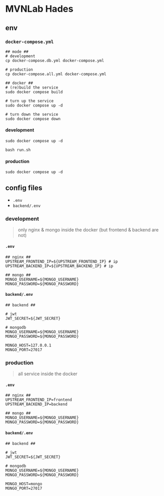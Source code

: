# MVNLab Hades

## env

### `docker-compose.yml`

```
## mode ##
# development
cp docker-compose.db.yml docker-compose.yml

# production
cp docker-compose.all.yml docker-compose.yml
```

```
## docker ##
# (re)build the service
sudo docker compose build

# turn up the service
sudo docker compose up -d

# turn down the service
sudo docker compose down
```

#### development

```
sudo docker compose up -d

bash run.sh
```

#### production

```
sudo docker compose up -d
```

## config files

- `.env`
- `backend/.env`

### development

> only nginx & mongo inside the docker (but frontend & backend are not)

#### `.env`

```
## nginx ##
UPSTREAM_FRONTEND_IP=${UPSTREAM_FRONTEND_IP} # ip
UPSTREAM_BACKEND_IP=${UPSTREAM_BACKEND_IP} # ip

## mongo ##
MONGO_USERNAME=${MONGO_USERNAME}
MONGO_PASSWORD=${MONGO_PASSWORD}
```

#### `backend/.env`

```
## backend ##

# jwt
JWT_SECRET=${JWT_SECRET}

# mongodb
MONGO_USERNAME=${MONGO_USERNAME}
MONGO_PASSWORD=${MONGO_PASSWORD}

MONGO_HOST=127.0.0.1
MONGO_PORT=27017
```

### production

> all service inside the docker

#### `.env`

```
## nginx ##
UPSTREAM_FRONTEND_IP=frontend
UPSTREAM_BACKEND_IP=backend

## mongo ##
MONGO_USERNAME=${MONGO_USERNAME}
MONGO_PASSWORD=${MONGO_PASSWORD}
```

#### `backend/.env`

```
## backend ##

# jwt
JWT_SECRET=${JWT_SECRET}

# mongodb
MONGO_USERNAME=${MONGO_USERNAME}
MONGO_PASSWORD=${MONGO_PASSWORD}

MONGO_HOST=mongo
MONGO_PORT=27017
```
